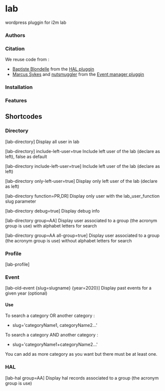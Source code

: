 # lab
wordpress pluggin for i2m lab

### Authors

### Citation
We reuse code from :
* [Baptiste Blondelle](https://profiles.wordpress.org/friz/) from the [HAL pluggin](https://fr.wordpress.org/plugins/hal/)
* [Marcus Sykes](https://profiles.wordpress.org/netweblogic/) and [nutsmuggler](https://profiles.wordpress.org/nutsmuggler/)  from the [Event manager pluggin](https://wordpress.org/plugins/events-manager/)

### Installation

### Features

## Shortcodes
### Directory


[lab-directory] Display all user in lab

[lab-directory] include-left-user=true Include left user of the lab (declare as left), false as default

[lab-directory include-left-user=true] Include left user of the lab (declare as left)

[lab-directory only-left-user=true] Display only left user of the lab (declare as left)

[lab-directory function=PR,DR] Display only user with the lab_user_function slug parameter

[lab-directory debug=true] Display debug info

[lab-directory group=AA] Display user associated to a group (the acronym group is use) with alphabet letters for search

[lab-directory group=AA all-group=true] Display user associated to a group (the acronym group is use) without alphabet letters for search

### Profile
[lab-profile]
### Event
[lab-old-event {slug=slugname} {year=2020}] Display past events for a given year (optional)
#### Use
To search a category OR another category :
* slug='categoryName1, categoryName2...'

To search a category AND another category :
* slug='categoryName1+categoryName2...'

You can add as more category as you want but there must be at least one.

### HAL
[lab-hal group=AA] Display hal records associated to a group (the acronym group is use)
